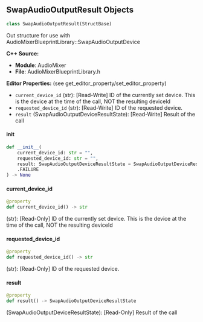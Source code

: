 ## SwapAudioOutputResult Objects

```python
class SwapAudioOutputResult(StructBase)
```

Out structure for use with AudioMixerBlueprintLibrary::SwapAudioOutputDevice

**C++ Source:**

- **Module**: AudioMixer
- **File**: AudioMixerBlueprintLibrary.h

**Editor Properties:** (see get_editor_property/set_editor_property)

- ``current_device_id`` (str):  [Read-Write] ID of the currently set device.  This is the device at the time of the call, NOT the resulting deviceId
- ``requested_device_id`` (str):  [Read-Write] ID of the requested device.
- ``result`` (SwapAudioOutputDeviceResultState):  [Read-Write] Result of the call

<a id="unreal.SwapAudioOutputResult.__init__"></a>

#### __init__

```python
def __init__(
    current_device_id: str = "",
    requested_device_id: str = "",
    result: SwapAudioOutputDeviceResultState = SwapAudioOutputDeviceResultState
    .FAILURE
) -> None
```

<a id="unreal.SwapAudioOutputResult.current_device_id"></a>

#### current_device_id

```python
@property
def current_device_id() -> str
```

(str):  [Read-Only] ID of the currently set device.  This is the device at the time of the call, NOT the resulting deviceId

<a id="unreal.SwapAudioOutputResult.requested_device_id"></a>

#### requested_device_id

```python
@property
def requested_device_id() -> str
```

(str):  [Read-Only] ID of the requested device.

<a id="unreal.SwapAudioOutputResult.result"></a>

#### result

```python
@property
def result() -> SwapAudioOutputDeviceResultState
```

(SwapAudioOutputDeviceResultState):  [Read-Only] Result of the call

<a id="unreal.NiagaraSimCacheCaptureParameters"></a>